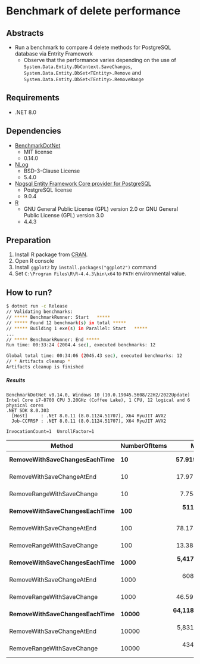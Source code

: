 # Benchmark of delete performance

## Abstracts

* Run a benchmark to compare 4 delete methods for PostgreSQL database via Entrity Framework
  * Observe that the performance varies depending on the use of `System.Data.Entity.DbContext.SaveChanges`, `System.Data.Entity.DbSet<TEntity>.Remove` and `System.Data.Entity.DbSet<TEntity>.RemoveRange`

## Requirements

* .NET 8.0

## Dependencies

* [BenchmarkDotNet](https://github.com/dotnet/BenchmarkDotNet)
  * MIT license
  * 0.14.0
* [NLog](https://github.com/NLog/NLog)
  * BSD-3-Clause License
  * 5.4.0
* [Npgsql Entity Framework Core provider for PostgreSQL](https://github.com/npgsql/efcore.pg)
  * PostgreSQL license
  * 9.0.4
* [R](https://cran.r-project.org)
  * GNU General Public License (GPL) version 2.0 or GNU General Public License (GPL) version 3.0
  * 4.4.3

## Preparation

1. Install R package from [CRAN](https://cran.r-project.org).
2. Open R console
3. Install `ggplot2` by `install.packages("ggplot2")` command
4. Set `C:\Program Files\R\R-4.4.3\bin\x64` to `PATH` environmental value.

## How to run?

````bash
$ dotnet run -c Release
// Validating benchmarks:
// ***** BenchmarkRunner: Start   *****
// ***** Found 12 benchmark(s) in total *****
// ***** Building 1 exe(s) in Parallel: Start   *****
...
// ***** BenchmarkRunner: End *****
Run time: 00:33:24 (2004.4 sec), executed benchmarks: 12

Global total time: 00:34:06 (2046.43 sec), executed benchmarks: 12
// * Artifacts cleanup *
Artifacts cleanup is finished
````

##### Results

```
BenchmarkDotNet v0.14.0, Windows 10 (10.0.19045.5608/22H2/2022Update)
Intel Core i7-8700 CPU 3.20GHz (Coffee Lake), 1 CPU, 12 logical and 6 physical cores
.NET SDK 8.0.303
  [Host]     : .NET 8.0.11 (8.0.1124.51707), X64 RyuJIT AVX2
  Job-CCFRSP : .NET 8.0.11 (8.0.1124.51707), X64 RyuJIT AVX2

InvocationCount=1  UnrollFactor=1  
```

| Method                        | NumberOfItems | Mean          | Error       | StdDev      | Median        |
|------------------------------ |-------------- |--------------:|------------:|------------:|--------------:|
| **RemoveWithSaveChangesEachTime** | **10**            |     **57.919 ms** |   **2.1851 ms** |   **6.3393 ms** |     **57.236 ms** |
| RemoveWithSaveChangeAtEnd     | 10            |     17.971 ms |   1.0233 ms |   3.0173 ms |     18.282 ms |
| RemoveRangeWithSaveChange     | 10            |      7.754 ms |   0.3145 ms |   0.9075 ms |      7.753 ms |
| **RemoveWithSaveChangesEachTime** | **100**           |    **511.667 ms** |   **9.8652 ms** |   **8.2379 ms** |    **512.901 ms** |
| RemoveWithSaveChangeAtEnd     | 100           |     78.173 ms |   5.3786 ms |  15.7744 ms |     70.655 ms |
| RemoveRangeWithSaveChange     | 100           |     13.388 ms |   0.4311 ms |   1.2508 ms |     13.389 ms |
| **RemoveWithSaveChangesEachTime** | **1000**          |  **5,417.481 ms** |  **47.6362 ms** |  **44.5589 ms** |  **5,420.285 ms** |
| RemoveWithSaveChangeAtEnd     | 1000          |    608.372 ms |  18.7037 ms |  54.5595 ms |    587.165 ms |
| RemoveRangeWithSaveChange     | 1000          |     46.591 ms |   0.9308 ms |   1.9430 ms |     45.888 ms |
| **RemoveWithSaveChangesEachTime** | **10000**         | **64,118.755 ms** | **568.1950 ms** | **531.4899 ms** | **63,954.268 ms** |
| RemoveWithSaveChangeAtEnd     | 10000         |  5,831.041 ms | 115.3955 ms | 118.5027 ms |  5,805.222 ms |
| RemoveRangeWithSaveChange     | 10000         |    434.579 ms |   8.5353 ms |   9.4870 ms |    436.958 ms |